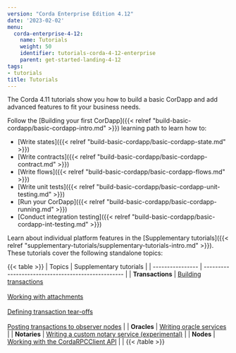 ```yaml
---
version: "Corda Enterprise Edition 4.12"
date: '2023-02-02'
menu:
  corda-enterprise-4-12:
    name: Tutorials
    weight: 50
    identifier: tutorials-corda-4-12-enterprise
    parent: get-started-landing-4-12
tags:
- tutorials
title: Tutorials
---
```


The Corda 4.11 tutorials show you how to build a basic CorDapp and add advanced features to fit your business needs.

Follow the [Building your first CorDapp]({{< relref "build-basic-cordapp/basic-cordapp-intro.md" >}}) learning path to learn how to:

* [Write states]({{< relref "build-basic-cordapp/basic-cordapp-state.md" >}})
* [Write contracts]({{< relref "build-basic-cordapp/basic-cordapp-contract.md" >}})
* [Write flows]({{< relref "build-basic-cordapp/basic-cordapp-flows.md" >}})
* [Write unit tests]({{< relref "build-basic-cordapp/basic-cordapp-unit-testing.md" >}})
* [Run your CorDapp]({{< relref "build-basic-cordapp/basic-cordapp-running.md" >}})
* [Conduct integration testing]({{< relref "build-basic-cordapp/basic-cordapp-int-testing.md" >}})

Learn about individual platform features in the [Supplementary tutorials]({{< relref "supplementary-tutorials/supplementary-tutorials-intro.md" >}}). These tutorials cover the following standalone topics:

{{< table >}}
| Topics           | Supplementary tutorials |
| ---------------- | -------------------------------------------------- |
| **Transactions** | [Building transactions](supplementary-tutorials/tutorial-building-transactions.html)<br/><br/>[Working with attachments](supplementary-tutorials/tutorial-attachments.html) <br/><br/> [Defining transaction tear-offs](supplementary-tutorials/tutorial-tear-offs.html) <br/><br/> [Posting transactions to observer nodes](supplementary-tutorials/tutorial-observer-nodes.html) |
| **Oracles**      | [Writing oracle services](supplementary-tutorials/oracles.html)                                                                                                                                                                                                                                            |
| **Notaries**     | [Writing a custom notary service (experimental)](supplementary-tutorials/tutorial-custom-notary.html)                                                                                                                                                                                                       |
| **Nodes**        | [Working with the CordaRPCClient API](supplementary-tutorials/tutorial-clientrpc-api.html)                                                                                                                                                                                                                 |                                                                                                                       |
{{< /table >}}

